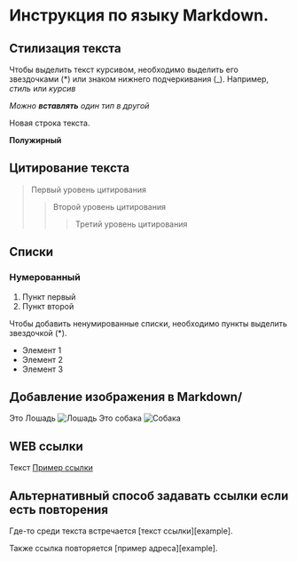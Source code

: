 # Инструкция по языку Markdown.

## Стилизация текста
Чтобы выделить текст курсивом, необходимо выделить его звездочками (*) или знаком нижнего подчеркивания (_). Например, *стиль* или _курсив_

_Можно **вставлять** один тип в другой_


Новая строка текста.

**Полужирный**

## Цитирование текста

>  Первый уровень цитирования
>> Второй уровень цитирования
>>>Третий уровень цитирования

## Списки
### Нумерованный
1. Пункт первый
2. Пункт второй

Чтобы добавить ненумированные списки, необходимо пункты выделить звездочкой (*).
* Элемент 1
* Элемент 2
* Элемент 3

## Добавление изображения в Markdown/
Это Лошадь
![Лошадь](DSC_0070.JPG)
Это собака
![Собака](DSC_0185.JPG)

##  WEB ссылки
Текст [Пример ссылки](http://examle.com
"Вслывающая подсказка")

## Aльтернативный способ задавать ссылки если есть повторения

Где-то среди текста встречается [текст ссылки][example].

Также ссылка повторяется [пример адреса][example].
